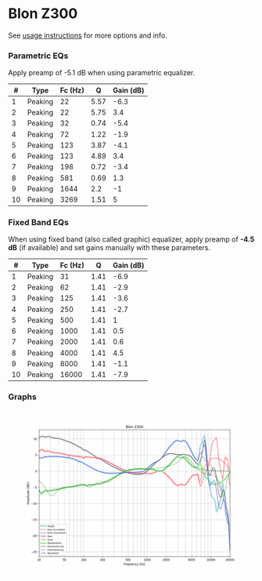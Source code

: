 # Blon Z300
See [usage instructions](https://github.com/jaakkopasanen/AutoEq#usage) for more options and info.

### Parametric EQs
Apply preamp of -5.1 dB when using parametric equalizer.

|   # | Type    |   Fc (Hz) |    Q |   Gain (dB) |
|-----|---------|-----------|------|-------------|
|   1 | Peaking |        22 | 5.57 |        -6.3 |
|   2 | Peaking |        22 | 5.75 |         3.4 |
|   3 | Peaking |        32 | 0.74 |        -5.4 |
|   4 | Peaking |        72 | 1.22 |        -1.9 |
|   5 | Peaking |       123 | 3.87 |        -4.1 |
|   6 | Peaking |       123 | 4.89 |         3.4 |
|   7 | Peaking |       198 | 0.72 |        -3.4 |
|   8 | Peaking |       581 | 0.69 |         1.3 |
|   9 | Peaking |      1644 | 2.2  |        -1   |
|  10 | Peaking |      3269 | 1.51 |         5   |

### Fixed Band EQs
When using fixed band (also called graphic) equalizer, apply preamp of **-4.5 dB** (if available) and set gains manually with these parameters.

|   # | Type    |   Fc (Hz) |    Q |   Gain (dB) |
|-----|---------|-----------|------|-------------|
|   1 | Peaking |        31 | 1.41 |        -6.9 |
|   2 | Peaking |        62 | 1.41 |        -2.9 |
|   3 | Peaking |       125 | 1.41 |        -3.6 |
|   4 | Peaking |       250 | 1.41 |        -2.7 |
|   5 | Peaking |       500 | 1.41 |         1   |
|   6 | Peaking |      1000 | 1.41 |         0.5 |
|   7 | Peaking |      2000 | 1.41 |         0.6 |
|   8 | Peaking |      4000 | 1.41 |         4.5 |
|   9 | Peaking |      8000 | 1.41 |        -1.1 |
|  10 | Peaking |     16000 | 1.41 |        -7.9 |

### Graphs
![](./Blon%20Z300.png)
